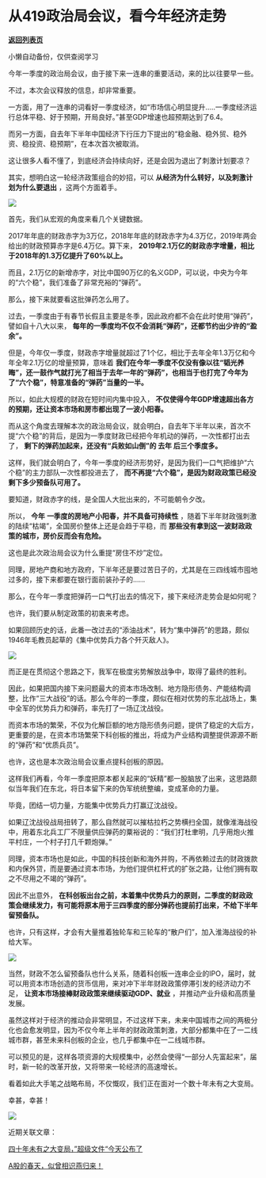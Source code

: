 # 从419政治局会议，看今年经济走势

[**返回列表页**](/gzh/政事堂2019)

小懒自动备份，仅供查阅学习

  

今年一季度的政治局会议，由于接下来一连串的重要活动，来的比以往要早一些。

  

不过，本次会议释放的信息，却非常重要。

  

一方面，用了一连串的词看好一季度经济，如“市场信心明显提升.....一季度经济运行总体平稳、好于预期，开局良好。”甚至GDP增速也超预期达到了6.4。

  

而另一方面，自去年下半年中国经济下行压力下提出的“稳金融、稳外贸、稳外资、稳投资、稳预期”，在本次首次被取消。  

  

这让很多人看不懂了，到底经济会持续向好，还是会因为退出了刺激计划要凉？  

  

其实，想明白这一轮经济政策组合的妙招，可以 **从经济为什么转好，以及刺激计划为什么要退出** ，这两个方面着手。  

  

![](https://mmbiz.qpic.cn/mmbiz_jpg/rxhS23yu8cN56dZbNSoj1hN3byvt3gouY28oib0T0Zn7zj5L3HVErhbWRezWU0vZMcOKIOah0WvmxTYL2krZRibg/640?wx_fmt=jpeg)

  

  

首先，我们从宏观的角度来看几个关键数据。

  

2017年年底的财政赤字为3万亿，2018年年底的财政赤字为4.3万亿，2019年两会给出的财政预算赤字是6.4万亿。算下来，
**2019年2.1万亿的财政赤字增量，相比于2018年的1.3万亿提升了60%以上。**

  

而且，2.1万亿的新增赤字，对比中国90万亿的名义GDP，可以说，中央为今年的“六个稳”，我们准备了非常充裕的“弹药”。  

  

那么，接下来就要看这批弹药怎么用了。  

  

过去，一季度由于有春节长假且主要是冬季，因此政府都不会在此时使用“弹药”，譬如自十八大以来，
**每年的一季度均不仅不会消耗“弹药”，还都节约出少许的“盈余”。**

  

但是，今年仅一季度，财政赤字增量就超过了1个亿，相比于去年全年1.3万亿和今年全年2.1万亿的增量预算，意味着
**我们在今年一季度不仅没有像以往“韬光养晦”，还一鼓作气就打光了相当于去年一年的“弹药”，也相当于也打完了今年为了“六个稳”，特意准备的“弹药”当量的一半。**

  

所以，如此大规模的财政在短时间内集中投入， **不仅使得今年GDP增速超出各方的预期，还让资本市场和房市都出现了一波小阳春。**  

  

而从这个角度去理解本次的政治局会议，就会明白，自去年下半年以来，首次不提“六个稳”的背后，是因为一季度财政已经把今年机动的弹药，一次性都打出去了，
**剩下的弹药加起来，还没有“兵败如山倒”的 **去年** 后三个季度多。**

  

这样，我们就会明白了，今年一季度的经济形势好，是因为我们一口气把维护“六个稳”的主力部队一次性都投进去了，
**而不再提“六个稳”，是因为财政政策已经没剩下多少预备队可用了。**

  

要知道，财政赤字的线，是全国人大批出来的，不可能朝令夕改。

  

所以， **今年** **一季度的房地产小阳春，并不具备可持续性** ，随着下半年财政强刺激的陆续“枯竭”，全国房价整体上还是会趋于平稳，而
**那些没有拿到这一波财政政策的城市，房价反而会有危险。**

  

这也是此次政治局会议为什么重提“房住不炒”定位。

  

同理，房地产商和地方政府，下半年还是要过苦日子的，尤其是在三四线城市囤地过多的，接下来都要在银行面前装孙子的......

  

  

  

那么，在今年一季度把弹药一口气打出去的情况下，接下来经济走势会是如何呢？

  

也许，我们要从制定政策的初衷来考虑。  

  

如果回顾历史的话，此番一改过去的“添油战术”，转为“集中弹药”的思路，颇似1946年毛教员起草的《集中优势兵力各个歼灭敌人》。

  

![](https://mmbiz.qpic.cn/mmbiz_png/rxhS23yu8cN56dZbNSoj1hN3byvt3gouaF8e4SmPtibgaz2zeNibicIibSSN06PbWczSNb8DTZzic6ZE6G6bQccZVdw/640?wx_fmt=png)

  

而正是在贯彻这个思路之下，我军在极度劣势解放战争中，取得了最终的胜利。

  

因此，如果把国内接下来问题最大的资本市场改制、地方隐形债务、产能结构调整，比作“三大战役”的话。那么今年的一季度，颇似在相对优势的东北战场上，集中全军的优势兵力和弹药，率先打了一场辽沈战役。

  

而资本市场的繁荣，不仅为化解巨额的地方隐形债务问题，提供了稳定的大后方，更重要的是，在资本市场繁荣下科创板的推出，将成为产业结构调整提供源源不断的“弹药”和“优质兵员”。

  

也许，这也是本次政治局会议重点提科创板的原因。  

  

这样我们再看，今年一季度把原本都关起来的“妖精”都一股脑放了出来，这思路颇似当年我们在东北，将日本留下来的伪军统统整编，变成革命的力量。

  

毕竟，团结一切力量，方能集中优势兵力打赢辽沈战役。  

  

如果辽沈战役战局扭转了，那么自然就可以摧枯拉朽之势横扫全国，就像淮海战役中，用着东北兵工厂不限量供应弹药的粟裕说的：“我们打杜聿明，几乎用炮火推平村庄，一个村子打几千颗炮弹。”

  

同理，资本市场也是如此，中国的科技创新和海外并购，不再依赖过去的财政拨款和内保外贷，而是要通过资本市场，为他们提供杠杆式的扩张之路，让他们拥有取之不尽用之不竭的“弹药”。

  

因此不出意外，
**在科创板出台之前，本着集中优势兵力的原则，二季度的财政政策会继续发力，有可能将原本用于三四季度的部分弹药也提前打出来，不给下半年留预备队。**  

  

也许，只有这样，才会有大量推着独轮车和三轮车的“散户们”，加入淮海战役的补给大军。

  

![](https://mmbiz.qpic.cn/mmbiz_jpg/rxhS23yu8cN56dZbNSoj1hN3byvt3gou9wwMR5RFuaEk5QOiaiaVPLznQvDicmCZnuKQvU1bWHJoq6TiaDPcPHBJCA/640?wx_fmt=jpeg)

  

当然，财政不怎么留预备队也什么关系，随着科创板一连串企业的IPO，届时，就可以用资本市场创造的货币信用，来对冲下半年财政政策停滞引发的经济动力不足，
**让资本市场接棒财政政策来继续驱动GDP、就业** ，并推动产业升级和高质量发展。  

  

虽然这样对于经济的推动会非常明显，不过这样下来，未来中国城市之间的两极分化也会愈发明显，因为不仅今年上半年的财政政策刺激，大部分都集中在了一二线城市群，甚至未来科创板的企业，也几乎都集中在一二线城市群。

  

可以预见的是，这样各项资源的大规模集中，必然会使得“一部分人先富起来”，届时，新一轮的改革开放，又将带来一轮经济的高速增长。  

  

看着如此大手笔之战略布局，不仅慨叹，我们正在面对一个数十年未有之大变局。  

  

幸甚，幸甚！  

  

![](https://mmbiz.qpic.cn/mmbiz_jpg/rxhS23yu8cMiatPvp0VIcSMibKUkTa4icp7AVT3HXAXydE25AT4ExJ5oTmvpq95aKo2xxu1XaJODX39BQVsSMxlvg/640?wx_fmt=jpeg)

  

近期关联文章：  

[四十年未有之大变局，”超级文件“今天公布了](http://mp.weixin.qq.com/s?__biz=MzAwMzU1ODAwOQ==&mid=2650330890&idx=1&sn=7f5888cece1db6304baccdd52ea72165&chksm=8335281cb442a10acdae41bcd01cc44a9a5856c579d59349ab5da86adaebaa4d2b77449b101a&scene=21#wechat_redirect)  

[A股的春天，似曾相识燕归来！](http://mp.weixin.qq.com/s?__biz=MzAwMzU1ODAwOQ==&mid=2650330462&idx=1&sn=2624b929df46c100173d848be25e74d2&chksm=83352a48b442a35efbee38309765690eecb0b7ef00eb5f3f5220059dbec08aa4f803c4730552&scene=21#wechat_redirect)  

